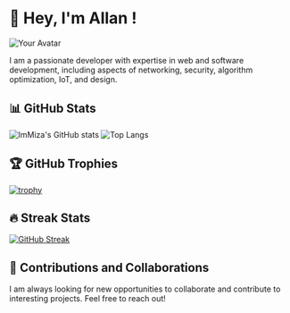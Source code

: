 # 👋 Hey, I'm Allan !

![Your Avatar](https://avatars.githubusercontent.com/u/29520898?v=4)

I am a passionate developer with expertise in web and software development, including aspects of networking, security, algorithm optimization, IoT, and design.

## 📊 GitHub Stats

![ImMiza's GitHub stats](https://github-readme-stats.vercel.app/api?username=ImMiza&show_icons=true&theme=radical)
![Top Langs](https://github-readme-stats.vercel.app/api/top-langs/?username=ImMiza&layout=compact&theme=radical)

## 🏆 GitHub Trophies

[![trophy](https://github-profile-trophy.vercel.app/?username=ImMiza&theme=onedark)](https://github.com/ryo-ma/github-profile-trophy)

## 🔥 Streak Stats

[![GitHub Streak](https://github-readme-streak-stats.herokuapp.com/?user=ImMiza&theme=dark)](https://github.com/DenverCoder1/github-readme-streak-stats)

## 🚀 Contributions and Collaborations

I am always looking for new opportunities to collaborate and contribute to interesting projects. Feel free to reach out!
